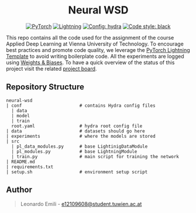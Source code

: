 <h1 align="center">
  Neural WSD
</h1>

<p align="center">
  <a href="https://pytorch.org/get-started/locally/"><img alt="PyTorch" src="https://img.shields.io/badge/PyTorch-orange?style=for-the-badge&logo=pytorch"></a>
  <a href="https://pytorchlightning.ai/"><img alt="Lightning" src="https://img.shields.io/badge/-Lightning-blueviolet?style=for-the-badge"></a>
  <a href="https://hydra.cc/"><img alt="Config: hydra" src="https://img.shields.io/badge/config-hydra-blue?style=for-the-badge"></a>
  <a href="https://black.readthedocs.io/en/stable/"><img alt="Code style: black" src="https://img.shields.io/badge/code%20style-black-black.svg?style=for-the-badge"></a>
</p>

This repo contains all the code used for the assignment of the course Applied Deep Learning at Vienna University of Technology. To encourage best practices and promote code quality, we leverage the [PyTorch Lightning Template](https://github.com/edobobo/p-lightning-template) to avoid writing boilerplate code. All the experiments are logged using [Weights & Biases](https://wandb.ai/site). To have a quick overview of the status of this project visit the related [project board](https://github.com/LeonardoEmili/neural-wsd/projects/1).

## Repository Structure
```
neural-wsd
| conf                      # contains Hydra config files
  | data
  | model
  | train
  root.yaml                 # hydra root config file
| data                      # datasets should go here
| experiments               # where the models are stored
| src
  | pl_data_modules.py      # base LightinigDataModule
  | pl_modules.py           # base LightningModule
  | train.py                # main script for training the network
| README.md
| requirements.txt
| setup.sh                  # environment setup script 
```

## Author
> Leonardo Emili - e12109608@student.tuwien.ac.at
